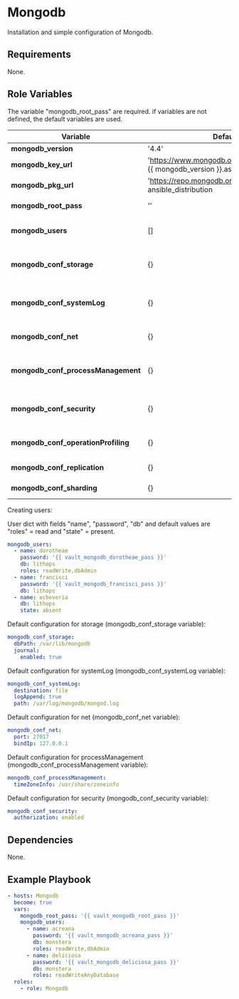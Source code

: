 Mongodb
=========

Installation and simple configuration of Mongodb.

Requirements
------------

None.

Role Variables
--------------

The variable "mongodb_root_pass" are required. if variables are not defined, the default variables are used.

| Variable                            | Default                                                               | Description                                                      |
| ------------------------------------| ----------------------------------------------------------------------| -----------------------------------------------------------------|
| **mongodb_version**                 | '4.4'                                                                 | Version of Mongodb                                               |
| **mongodb_key_url**                 | 'https://www.mongodb.org/static/pgp/server-{{ mongodb_version }}.asc' | URL of Mongodb key.                                              |
| **mongodb_pkg_url**                 | 'https://repo.mongodb.org/apt/{{ ansible_distribution | lower }}'     | URL of Mongodb repo package.                                     |
| **mongodb_root_pass**               | ''                                                                    | Password of root user.                                           |
| **mongodb_users**                   | []                                                                    | List of dicts of users (check default below).                    |
| **mongodb_conf_storage**            | {}                                                                    | Dict of Mongodb storage config (check default below).            |
| **mongodb_conf_systemLog**          | {}                                                                    | Dict of Mongodb systemLog config (check default below).          |
| **mongodb_conf_net**                | {}                                                                    | Dict of Mongodb net config (check default below).                |
| **mongodb_conf_processManagement**  | {}                                                                    | Dict of Mongodb processManagement config (check default below).  |
| **mongodb_conf_security**           | {}                                                                    | Dict of Mongodb security config (check default below).           |
| **mongodb_conf_operationProfiling** | {}                                                                    | Dict of Mongodb operationProfiling config.                       |
| **mongodb_conf_replication**        | {}                                                                    | Dict of Mongodb replication config.                              |
| **mongodb_conf_sharding**           | {}                                                                    | Dict of Mongodb sharding config.                                 |


Creating users:

User dict with fields "name", "password", "db" and default values are "roles" = read and "state" = present.

```yaml
mongodb_users:
  - name: dorotheae
    password: '{{ vault_mongodb_dorotheae_pass }}'
    db: lithops
    roles: readWrite,dbAdmin
  - name: francisci
    password: '{{ vault_mongodb_francisci_pass }}'
    db: lithops
  - name: echeveria
    db: lithops
    state: absent
```

Default configuration for storage (mongodb_conf_storage variable):

```yaml
mongodb_conf_storage: 
  dbPath: /var/lib/mongodb
  journal:
    enabled: true
```

Default configuration for systemLog (mongodb_conf_systemLog variable):

```yaml
mongodb_conf_systemLog:
  destination: file
  logAppend: true
  path: /var/log/mongodb/mongod.log
```

Default configuration for net (mongodb_conf_net variable):

```yaml
mongodb_conf_net:
  port: 27017
  bindIp: 127.0.0.1
```

Default configuration for processManagement (mongodb_conf_processManagement variable):

```yaml
mongodb_conf_processManagement:
  timeZoneInfo: /usr/share/zoneinfo
```

Default configuration for security (mongodb_conf_security variable):

```yaml
mongodb_conf_security:
  authorization: enabled
```

Dependencies
--------------

None.

Example Playbook
----------------

```yaml
- hosts: Mongodb
  become: true
  vars:
    mongodb_root_pass: '{{ vault_mongodb_root_pass }}'
    mongodb_users:
      - name: acreana
        password: '{{ vault_mongodb_acreana_pass }}'
        db: monstera
        roles: readWrite,dbAdmin
      - name: deliciosa
        password: '{{ vault_mongodb_deliciosa_pass }}'
        db: monstera
        roles: readWriteAnyDatabase
  roles:
    - role: Mongodb
```
